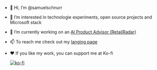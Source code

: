 - 👋 Hi, I’m @samuelschnurr
- 👀 I’m interested in technologie experiments, open source projects and Microsoft stack
- 🌱 I’m currently working on an [AI Product Advisor (RetailRadar)](https://www.retailradar.io)
- 📫 To reach me check out my [langing page](https://schnurr.io)
- ❤️ If you like my work, you can support me at Ko-fi

     [![ko-fi](https://ko-fi.com/img/githubbutton_sm.svg)](https://ko-fi.com/V7V3WX3OK)
